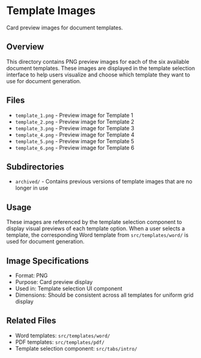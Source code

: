 # Template Images

Card preview images for document templates.

## Overview

This directory contains PNG preview images for each of the six available document templates. These images are displayed in the template selection interface to help users visualize and choose which template they want to use for document generation.

## Files

- `template_1.png` - Preview image for Template 1
- `template_2.png` - Preview image for Template 2
- `template_3.png` - Preview image for Template 3
- `template_4.png` - Preview image for Template 4
- `template_5.png` - Preview image for Template 5
- `template_6.png` - Preview image for Template 6

## Subdirectories

- `archived/` - Contains previous versions of template images that are no longer in use

## Usage

These images are referenced by the template selection component to display visual previews of each template option. When a user selects a template, the corresponding Word template from `src/templates/word/` is used for document generation.

## Image Specifications

- Format: PNG
- Purpose: Card preview display
- Used in: Template selection UI component
- Dimensions: Should be consistent across all templates for uniform grid display

## Related Files

- Word templates: `src/templates/word/`
- PDF templates: `src/templates/pdf/`
- Template selection component: `src/tabs/intro/`
